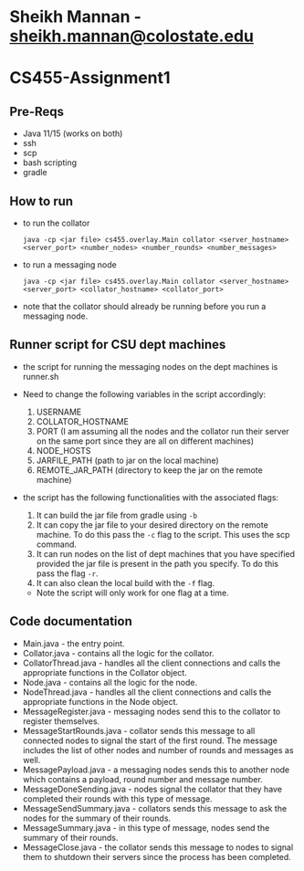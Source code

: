 # Sheikh Mannan - sheikh.mannan@colostate.edu
# CS455-Assignment1

## Pre-Reqs
 
* Java 11/15 (works on both)
* ssh
* scp
* bash scripting
* gradle

## How to run

* to run the collator

    `java -cp <jar file> cs455.overlay.Main collator <server_hostname> <server_port> <number_nodes> <number_rounds> <number_messages> `

* to run a messaging node

    `java -cp <jar file> cs455.overlay.Main collator <server_hostname> <server_port> <collator_hostname> <collator_port> `

* note that the collator should already be running before you run a messaging node.

## Runner script for CSU dept machines

* the script for running the messaging nodes on the dept machines is runner.sh
* Need to change the following variables in the script accordingly:

    1. USERNAME
    2. COLLATOR_HOSTNAME
    3. PORT (I am assuming all the nodes and the collator run their server on the same port since they are all on different machines)
    4. NODE_HOSTS
    5. JARFILE_PATH (path to jar on the local machine)
    6. REMOTE_JAR_PATH (directory to keep the jar on the remote machine)

* the script has the following functionalities with the associated flags: 
    
    1. It can build the jar file from gradle using `-b`
    2. It can copy the jar file to your desired directory on the remote machine. To do this pass the `-c` flag to the script. This uses the scp command.
    3.  It can run nodes on the list of dept machines that you have specified provided the jar file is present in the path you specify. To do this pass the flag `-r`.
    4. It can also clean the local build with the `-f` flag. 

    * Note the script will only work for one flag at a time.


## Code documentation

* Main.java - the entry point.
* Collator.java - contains all the logic for the collator.
* CollatorThread.java - handles all the client connections and calls the appropriate functions in the Collator object.
* Node.java - contains all the logic for the node.
* NodeThread.java - handles all the client connections and calls the appropriate functions in the Node object.
* MessageRegister.java - messaging nodes send this to the collator to register themselves.
* MessageStartRounds.java - collator sends this message to all connected nodes to signal the start of the first round. The message includes the list of other nodes and number of rounds and messages as well.
* MessagePayload.java - a messaging nodes sends this to another node which contains a payload, round number and message number.
* MessageDoneSending.java - nodes signal the collator that they have completed their rounds with this type of message.
* MessageSendSummary.java - collators sends this message to ask the nodes for the summary of their rounds.
* MessageSummary.java - in this type of message, nodes send the summary of their rounds.
* MessageClose.java - the collator sends this message to nodes to signal them to shutdown their servers since the process has been completed.
